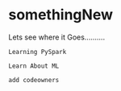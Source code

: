 # somethingNew
Lets see where it Goes..........

`Learning PySpark`

`Learn About ML`

`add codeowners`